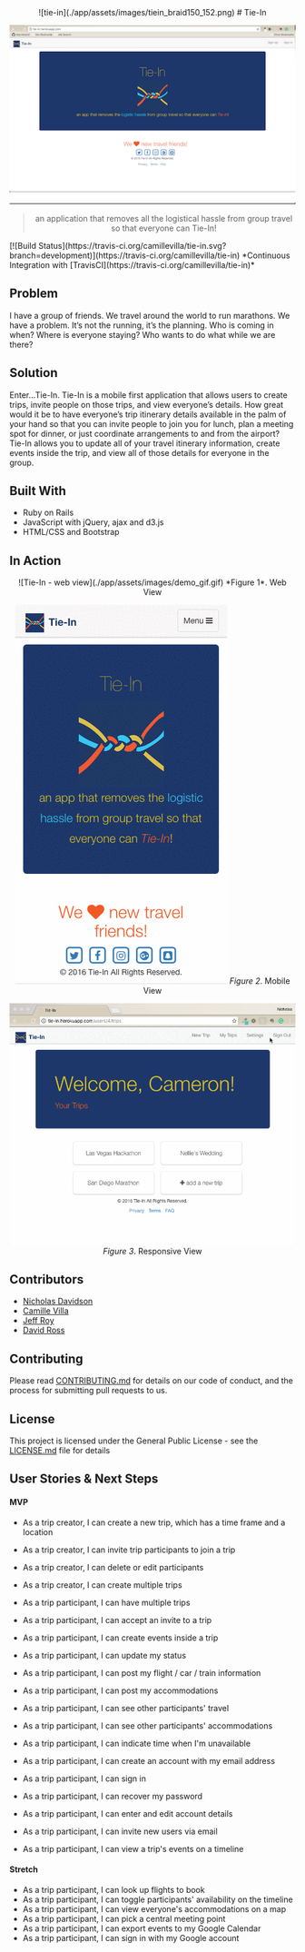 <div style="text-align:center" markdown="1">
![tie-in](./app/assets/images/tiein_braid150_152.png)
# Tie-In

![tie-in](./app/assets/images/tie-in-mainpage.png)
> an application that removes all the logistical hassle from group travel so that everyone can Tie-In!

</div>
[![Build Status](https://travis-ci.org/camillevilla/tie-in.svg?branch=development)](https://travis-ci.org/camillevilla/tie-in) *Continuous Integration with [TravisCI](https://travis-ci.org/camillevilla/tie-in)*

## Problem

I have a group of friends.  We travel around the world to run marathons.  We have a problem.  It’s not the running, it’s the planning.  Who is coming in when?  Where is everyone staying?  Who wants to do what while we are there?

## Solution

Enter…Tie-In.
Tie-In is a mobile first application that allows users to create trips, invite people on those trips, and view everyone’s details.  How great would it be to have everyone’s trip itinerary details available in the palm of your hand so that you can invite people to join you for lunch, plan a meeting spot for dinner, or just coordinate arrangements to and from the airport?  Tie-In allows you to update all of your travel itinerary information, create events inside the trip, and view all of those details for everyone in the group.

## Built With

* Ruby on Rails
* JavaScript with jQuery, ajax and d3.js
* HTML/CSS and Bootstrap

## In Action
<div style="text-align:center" markdown="1">
![Tie-In - web view](./app/assets/images/demo_gif.gif)
*Figure 1*. Web View

![Tie-In - mobile view](./app/assets/images/mobileview_gif.gif)
*Figure 2*. Mobile View

![Tie-In - mobile view](./app/assets/images/responsive.gif)
*Figure 3*. Responsive View

</div>

## Contributors
- [Nicholas Davidson](https://github.com/ndavidsonsf)
- [Camille Villa](https://github.com/camillevilla)
- [Jeff Roy](https://github.com/jeffreyroy)
- [David Ross](https://github.com/rustyross101)

## Contributing

Please read [CONTRIBUTING.md](CONTRIBUTING.md) for details on our code of conduct, and the process for submitting pull requests to us.

## License

This project is licensed under the General Public License - see the [LICENSE.md](LICENSE.md) file for details


## User Stories & Next Steps
#### MVP

- As a trip creator, I can create a new trip, which has a time frame and a location
- As a trip creator, I can invite trip participants to join a trip
- As a trip creator, I can delete or edit participants
- As a trip creator, I can create multiple trips

- As a trip participant, I can have multiple trips
- As a trip participant, I can accept an invite to a trip
- As a trip participant, I can create events inside a trip
- As a trip participant, I can update my status
- As a trip participant, I can post my flight / car / train information
- As a trip participant, I can post my accommodations
- As a trip participant, I can see other participants' travel
- As a trip participant, I can see other participants' accommodations
- As a trip participant, I can indicate time when I'm unavailable
- As a trip participant, I can create an account with my email address
- As a trip participant, I can sign in
- As a trip participant, I can recover my password
- As a trip participant, I can enter and edit account details
- As a trip participant, I can invite new users via email
- As a trip participant, I can view a trip's events on a timeline


#### Stretch

- As a trip participant, I can look up flights to book
- As a trip participant, I can toggle participants' availability on the timeline
- As a trip participant, I can view everyone's accommodations on a map
- As a trip participant, I can pick a central meeting point
- As a trip participant, I can export events to my Google Calendar
- As a trip participant, I can sign in with my Google account
